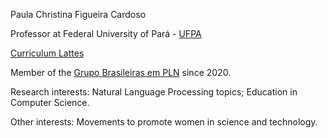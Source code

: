 Paula Christina Figueira Cardoso

Professor at Federal University of Pará - [UFPA](https://ufpa.br/)

[Curriculum Lattes](http://lattes.cnpq.br/6705099195321243)

Member of the [Grupo Brasileiras em PLN](https://brasileiraspln.com/) since 2020.

Research interests: Natural Language Processing topics; Education in Computer Science.

Other interests: Movements to promote women in science and technology.

